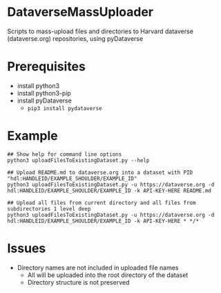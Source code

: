 # DataverseMassUploader
Scripts to mass-upload files and directories to Harvard dataverse (dataverse.org) repositories, using pyDataverse

# Prerequisites

* install python3
* install python3-pip
* install pyDataverse
  * `pip3 install pydataverse`

# Example

    ## Show help for command line options
    python3 uploadFilesToExistingDataset.py --help
    
    ## Upload README.md to dataverse.org into a dataset with PID "hdl:HANDLEID/EXAMPLE_SHOULDER/EXAMPLE_ID"
    python3 uploadFilesToExistingDataset.py -u https://dataverse.org -d hdl:HANDLEID/EXAMPLE_SHOULDER/EXAMPLE_ID -k API-KEY-HERE README.md
    
    ## Upload all files from current directory and all files from subdirectories 1 level deep
    python3 uploadFilesToExistingDataset.py -u https://dataverse.org -d hdl:HANDLEID/EXAMPLE_SHOULDER/EXAMPLE_ID -k API-KEY-HERE * */*

# Issues

* Directory names are not included in uploaded file names
  * All will be uploaded into the root directory of the dataset
  * Directory structure is not preserved
